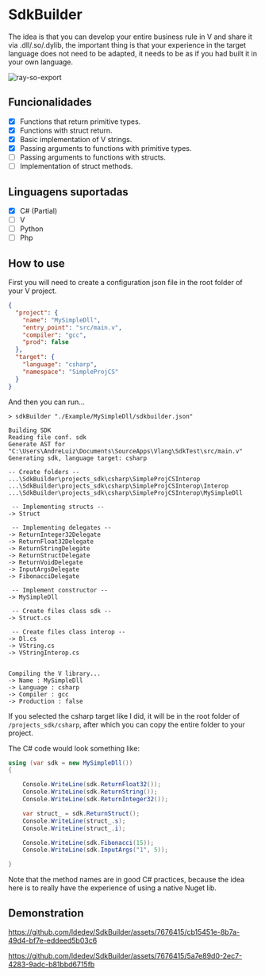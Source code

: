 
# SdkBuilder

The idea is that you can develop your entire business rule in V and share it via .dll/.so/.dylib, the important thing is that your experience in the target language does not need to be adapted, it needs to be as if you had built it in your own language.

![ray-so-export](https://github.com/ldedev/SdkBuilder/assets/7676415/da738d19-6b82-44cc-b62e-851589552243)


## Funcionalidades

- [x] Functions that return primitive types.
- [x] Functions with struct return.
- [x] Basic implementation of V strings.
- [x] Passing arguments to functions with primitive types.
- [ ] Passing arguments to functions with structs.
- [ ] Implementation of struct methods.

## Linguagens suportadas

- [x] C# (Partial)
- [ ] V
- [ ] Python
- [ ] Php
## How to use

First you will need to create a configuration json file in the root folder of your V project.

```json
{
  "project": {
    "name": "MySimpleDll",
    "entry_point": "src/main.v",
    "compiler": "gcc",
    "prod": false
  },
  "target": {
    "language": "csharp",
    "namespace": "SimpleProjCS"
  }
}
```

And then you can run...        
```
> sdkBuilder "./Example/MySimpleDll/sdkbuilder.json"

Building SDK
Reading file conf. sdk
Generate AST for "C:\Users\AndreLuiz\Documents\SourceApps\Vlang\SdkTest\src/main.v"
Generating sdk, language target: csharp

-- Create folders --
...\SdkBuilder\projects_sdk\csharp\SimpleProjCSInterop
...\SdkBuilder\projects_sdk\csharp\SimpleProjCSInterop\Interop
...\SdkBuilder\projects_sdk\csharp\SimpleProjCSInterop\MySimpleDll

 -- Implementing structs -- 
-> Struct

 -- Implementing delegates -- 
-> ReturnInteger32Delegate
-> ReturnFloat32Delegate
-> ReturnStringDelegate
-> ReturnStructDelegate
-> ReturnVoidDelegate
-> InputArgsDelegate
-> FibonacciDelegate

 -- Implement constructor -- 
-> MySimpleDll

 -- Create files class sdk -- 
-> Struct.cs

 -- Create files class interop -- 
-> Dl.cs
-> VString.cs
-> VStringInterop.cs


Compiling the V library...
-> Name : MySimpleDll
-> Language : csharp
-> Compiler : gcc
-> Production : false
```

If you selected the csharp target like I did, it will be in the root folder of `/projects_sdk/csharp`, after which you can copy the entire folder to your project.



The C# code would look something like:
```csharp
using (var sdk = new MySimpleDll())
{

	Console.WriteLine(sdk.ReturnFloat32());
	Console.WriteLine(sdk.ReturnString());
	Console.WriteLine(sdk.ReturnInteger32());

	var struct_ = sdk.ReturnStruct();
	Console.WriteLine(struct_.s);
	Console.WriteLine(struct_.i);

	Console.WriteLine(sdk.Fibonacci(15));
	Console.WriteLine(sdk.InputArgs("1", 5));

}
```


Note that the method names are in good C# practices, because the idea here is to really have the experience of using a native Nuget lib.


## Demonstration

https://github.com/ldedev/SdkBuilder/assets/7676415/cb15451e-8b7a-49d4-bf7e-eddeed5b03c6


https://github.com/ldedev/SdkBuilder/assets/7676415/5a7e89d0-2ec7-4283-9adc-b81bbd6715fb




